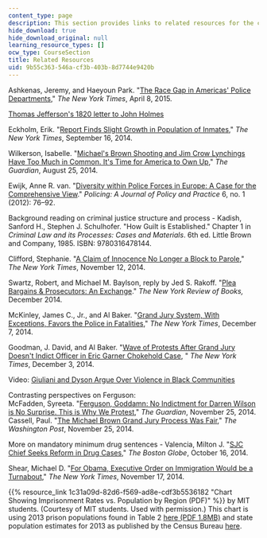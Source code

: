 ```yaml
---
content_type: page
description: This section provides links to related resources for the course.
hide_download: true
hide_download_original: null
learning_resource_types: []
ocw_type: CourseSection
title: Related Resources
uid: 9b55c363-546a-cf3b-403b-8d7744e9420b
---
```


Ashkenas, Jeremy, and Haeyoun Park. "[The Race Gap in Americas' Police Departments](http://www.nytimes.com/interactive/2014/09/03/us/the-race-gap-in-americas-police-departments.html)," _The New York Times_, April 8, 2015.

[Thomas Jefferson's 1820 letter to John Holmes](http://www.loc.gov/exhibits/jefferson/159.html)

Eckholm, Erik. "[Report Finds Slight Growth in Population of Inmates](http://www.nytimes.com/2014/09/17/us/number-of-prisoners-in-us-grew-slightly-in-2013-report-finds.html?smprod=nytcore-ipad&smid=nytcore-ipad-share&_r=0)," _The New York Times_, September 16, 2014.

Wilkerson, Isabelle. "[Michael's Brown Shooting and Jim Crow Lynchings Have Too Much in Common. It's Time for America to Own Up](http://www.theguardian.com/commentisfree/2014/aug/25/mike-brown-shooting-jim-crow-lynchings-in-common)," _The Guardian_, August 25, 2014.

Ewijk, Anne R. van. "[Diversity within Police Forces in Europe: A Case for the Comprehensive View](http://dx.doi.org/10.1093/police/par048)." _Policing: A Journal of Policy and Practice_ 6, no. 1 (2012): 76–92.

Background reading on criminal justice structure and process - Kadish, Sanford H., Stephen J. Schulhofer. "How Guilt is Established." Chapter 1 in _Criminal Law and its Processes: Cases and Materials_. 6th ed. Little Brown and Company, 1985. ISBN: 9780316478144.

Clifford, Stephanie. "[A Claim of Innocence No Longer a Block to Parole](http://www.nytimes.com/2014/11/13/nyregion/a-claim-of-innocence-is-no-longer-a-roadblock-to-parole.html?hp&action=click&pgtype=Homepage&module=second-column-region&region=top-news&WT.nav=top-news)," _The New York Times_, November 12, 2014.

Swartz, Robert, and Michael M. Baylson, reply by Jed S. Rakoff. "[Plea Bargains & Prosecutors: An Exchange](http://www.nybooks.com/articles/archives/2014/dec/18/plea-bargains-prosecutors-exchange/?insrc=hpma)." _The New York Review of Books,_ December 2014.

McKinley, James C., Jr., and Al Baker. "[Grand Jury System, With Exceptions, Favors the Police in Fatalities](http://www.nytimes.com/2014/12/08/nyregion/grand-juries-seldom-charge-police-officers-in-fatal-actions.html?hp&action=click&pgtype=Homepage&module=photo-spot-region&region=top-news&WT.nav=top-news&_r=0)," _The New York Times_, December 7, 2014.

Goodman, J. David, and Al Baker. "[Wave of Protests After Grand Jury Doesn't Indict Officer in Eric Garner Chokehold Case](http://www.nytimes.com/2014/12/04/nyregion/grand-jury-said-to-bring-no-charges-in-staten-island-chokehold-death-of-eric-garner.html), " _The New York Times_, December 3, 2014.

Video: [Giuliani and Dyson Argue Over Violence in Black Communities](http://www.nbcnews.com/storyline/michael-brown-shooting/giuliani-dyson-argue-over-violence-black-communities-n254431)

Contrasting perspectives on Ferguson:  
McFadden, Syreeta. "[Ferguson, Goddamn: No Indictment for Darren Wilson is No Surprise. This is Why We Protest](http://www.theguardian.com/commentisfree/2014/nov/24/ferguson-no-indictment-darren-wilson-protest)," _The Guardian_, November 25, 2014.  
Cassell, Paul. "[The Michael Brown Grand Jury Process Was Fair](http://www.washingtonpost.com/news/volokh-conspiracy/wp/2014/11/25/the-michael-brown-grand-jury-process-was-fair/)," _The Washington Post_, November 25, 2014.

More on mandatory minimum drug sentences - Valencia, Milton J. "[SJC Chief Seeks Reform in Drug Cases](http://www.bostonglobe.com/metro/2014/10/16/sjc-chief-justice-ralph-gants-criticizes-mandatory-minimum-sentences-for-drug-offenses/JGBiWv402c4r90il606CsI/story.html)," _The Boston Globe_, October 16, 2014.

Shear, Michael D. "[For Obama, Executive Order on Immigration Would be a Turnabout](http://www.nytimes.com/2014/11/18/us/by-using-executive-order-on-immigration-obama-would-reverse-long-held-stance.html?ref=us)," _The New York Times_, November 17, 2014.

{{% resource_link 1c31a09d-82d6-f569-ad8e-cdf3b5536182 "Chart Showing Imprisonment Rates vs. Population by Region (PDF)" %}} by MIT students. (Courtesy of MIT students. Used with permission.) This chart is using 2013 prison populations found in Table 2 [here (PDF 1.8MB)](http://www.bjs.gov/content/pub/pdf/p13.pdf) and state population estimates for 2013 as published by the Census Bureau [here](http://www.census.gov/programs-surveys/popest.html).